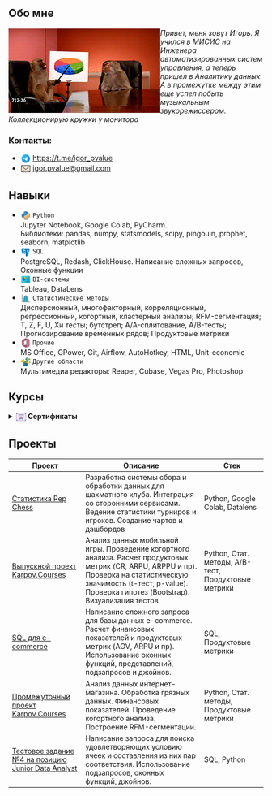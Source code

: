 ## Обо мне 
<img align="right" src="images/monkeys.gif" style="float: left; margin-left: 30; margin-bottom: 30;" width="300">
<i>Привет, меня зовут Игорь. Я учился в МИСИС на Инженера автоматизированных систем управления, а теперь пришел в Аналитику данных. А в промежутке между этим еще успел побыть музыкальным звукорежиссером. Коллекционирую кружки у монитора</i>

### Контакты:
*  <img src="images/icons/tg.png" align="absmiddle" width="20"> https://t.me/igor_pvalue
*  <img src="images/icons/mail.png" align="absmiddle" width="20"> igor.pvalue@gmail.com

## Навыки

* <img src="images/icons/python2.png" align="absmiddle" width="20"> `Python` <br>
Jupyter Notebook, Google Colab, PyCharm. <br>
Библиотеки: pandas, numpy, statsmodels, scipy, pingouin, prophet, seaborn, matplotlib <br>
* <img src="images/icons/sql.png" align="absmiddle" width="20"> `SQL` <br>
PostgreSQL, Redash, ClickHouse. Написание сложных запросов, Оконные функции <br>
* <img src="images/icons/BI2.png" align="absmiddle" width="20"> `BI-системы` <br>
Tableau, DataLens <br>
* <img src="images/icons/stats.png" align="absmiddle" width="20"> `Статистические методы` <br>
Дисперсионный, многофакторный, корреляционный, регрессионный, когортный, кластерный анализы; RFM-сегментация; T, Z, F, U, Хи тесты; бутстреп; A/A-сплитование, A/B-тесты; Прогнозирование временных рядов; Продуктовые метрики <br>
* <img src="images/icons/pc.png" align="absmiddle" width="20"> `Прочие` <br>
MS Office, GPower, Git, Airflow, AutoHotkey, HTML, Unit-economic<br> 
* <img src="images/icons/multimedia.png" align="absmiddle" width="20"> `Другие области` <br>
Мультимедиа редакторы: Reaper, Cubase, Vegas Pro, Photoshop <br>

## Курсы 
<details>	
 <summary><b><img src="images/icons/diplom.png" align="absmiddle" width="20"> Сертификаты </b></summary>

<img src="images/DA.jpg" alt="sert1" width="400"> <img src="images/SQL.jpg" alt="sert2" width="400"> 
<img src="images/BI.jpg" alt="sert3" width="400"> <img src="images/Stats.jpg" alt="sert4" width="400"> 
</details>	

## Проекты

| Проект | Описание | Стек |
|----------------|-----------------|-----------------|
|[Статистика Rep Chess](https://github.com/igor-turkin/repchess-project)|Разработка системы сбора и обработки данных для шахматного клуба. Интеграция со сторонними сервисами. Ведение статистики турниров и игроков. Создание чартов и дашбордов|Python, Google Colab, Datalens|
|[Выпускной проект Karpov.Courses](https://github.com/igor-turkin/karpov_exam)|Анализ данных мобильной игры. Проведение когортного анализа. Расчет продуктовых метрик (CR, ARPU, ARPPU и пр). Проверка на статистическую значимость (t-тест, p-value). Проверка гипотез (Bootstrap). Визуализация тестов|Python, Стат. методы, A/B-тест, Продуктовые метрики|
|[SQL для e-commerce](https://github.com/igor-turkin/prod-tasks_1)|Написание сложного запроса для базы данных e-commerce. Расчет финансовых показателей и продуктовых метрик (AOV, ARPU и пр). Использование оконных функций, представлений, подзапросов и джойнов.|SQL, Продуктовые метрики|
|[Промежуточный проект Karpov.Courses](https://github.com/igor-turkin/first_project)|Анализ данных интернет-магазина. Обработка грязных данных. Финансовых показателей. Проведение когортного анализа. Построение RFM-сегментации.|Python, Стат. методы, Продуктовые метрики|
|[Тестовое задание №4 на позицию Junior Data Analyst](https://github.com/igor-turkin/test_task_4)|Написание запроса для поиска удовлетворяющих условию ячеек и составления из них пар соответствия. Использование подзапросов, оконных функций, джойнов.|SQL, Python|

